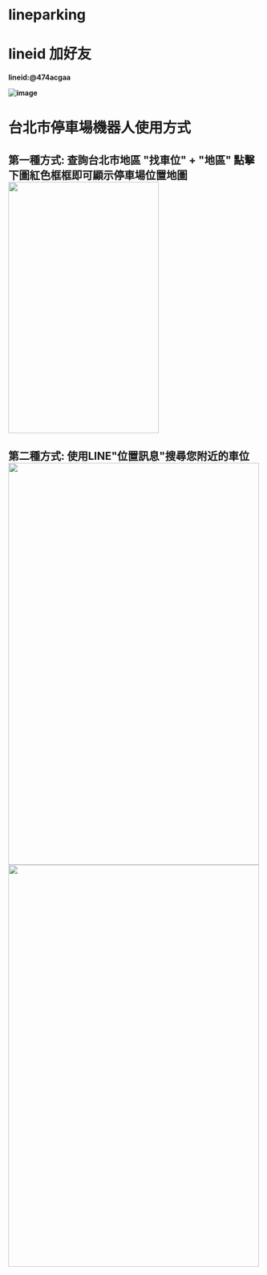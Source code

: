 # lineparking
# lineid 加好友
<h4>lineid:@474acgaa
  
  

   ![image](https://github.com/dennydam/lineparking/blob/master/lineimage/lineQRcode.png "image")
 
  

# 台北市停車場機器人使用方式
<h2> 第一種方式:
 查詢台北市地區 "找車位" + "地區"  點擊下圖紅色框框即可顯示停車場位置地圖<br>
  
  
 <img width="300" height="500" src="https://github.com/dennydam/lineparking/blob/master/lineimage/lineparkpic2.jpg"/>
  
  
  
<h2> 第二種方式:
 使用LINE"位置訊息"搜尋您附近的車位 

<img width="500" height="800" src="https://github.com/dennydam/lineparking/blob/master/lineimage/S__7225496.jpg"/>
  
<img width="500" height="800" src="https://github.com/dennydam/lineparking/blob/master/lineimage/S__7225498.jpg"/>
